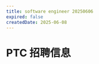```yaml
---
title: software engineer 20250606
expired: false
createdDate: 2025-06-08
---
```


# PTC 招聘信息

<JobPostingTable job-posting-json-path="ptc/data/software-engineer-20250606.json" />
